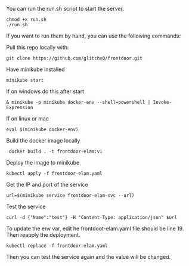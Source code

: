 You can run the run.sh script to start the server.
```
chmod +x run.sh
./run.sh
```

If you want to run them by hand, you can use the following commands:

Pull this repo locally with:
```
git clone https://github.com/glitchv0/frontdoor.git
```

Have minikube installed
```
minikube start
```

If on windows do this after start
```
& minikube -p minikube docker-env --shell=powershell | Invoke-Expression
```

If on linux or mac
```
eval $(minikube docker-env) 
```

Build the docker image locally
```
 docker build . -t frontdoor-elam:v1
 ```

 Deploy the image to minikube
 ```
 kubectl apply -f frontdoor-elam.yaml
 ```

 Get the IP and port of the service
 ```
 url=$(minikube service frontdoor-elam-svc --url)
 ```

 Test the service
 ```
curl -d {"Name":"test"} -H "Content-Type: application/json" $url
 ```

 To update the env var, edit he frontdoot-elam.yaml file should be line 19.  Then reapply the deployment.
 ```
kubectl replace -f frontdoor-elam.yaml
```

Then you can test the service again and the value will be changed.